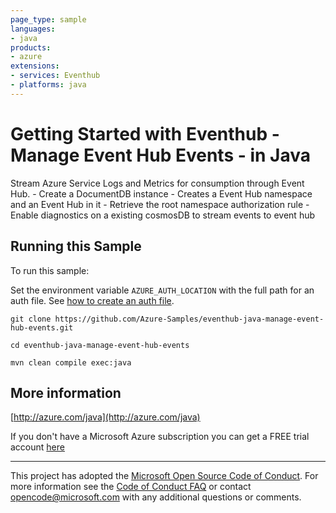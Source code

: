 ```yaml
---
page_type: sample
languages:
- java
products:
- azure
extensions:
- services: Eventhub
- platforms: java
---
```


# Getting Started with Eventhub - Manage Event Hub Events - in Java #


  Stream Azure Service Logs and Metrics for consumption through Event Hub.
    - Create a DocumentDB instance
    - Creates a Event Hub namespace and an Event Hub in it
    - Retrieve the root namespace authorization rule
    - Enable diagnostics on a existing cosmosDB to stream events to event hub
 

## Running this Sample ##

To run this sample:

Set the environment variable `AZURE_AUTH_LOCATION` with the full path for an auth file. See [how to create an auth file](https://github.com/Azure/azure-libraries-for-java/blob/master/AUTH.md).

    git clone https://github.com/Azure-Samples/eventhub-java-manage-event-hub-events.git

    cd eventhub-java-manage-event-hub-events

    mvn clean compile exec:java

## More information ##

[http://azure.com/java](http://azure.com/java)

If you don't have a Microsoft Azure subscription you can get a FREE trial account [here](http://go.microsoft.com/fwlink/?LinkId=330212)

---

This project has adopted the [Microsoft Open Source Code of Conduct](https://opensource.microsoft.com/codeofconduct/). For more information see the [Code of Conduct FAQ](https://opensource.microsoft.com/codeofconduct/faq/) or contact [opencode@microsoft.com](mailto:opencode@microsoft.com) with any additional questions or comments.